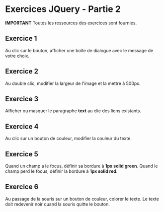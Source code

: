 # Exercices JQuery - Partie 2

**IMPORTANT**
Toutes les ressources des exercices sont fournies.

## Exercice 1
Au clic sur le bouton, afficher une boîte de dialogue avec le message de votre choix.

## Exercice 2
Au double clic, modifier la largeur de l'image et la mettre à 500px.

## Exercice 3
Afficher ou masquer le paragraphe **text** au clic des liens existants.

## Exercice 4
Au clic sur un bouton de couleur, modifier la couleur du texte.

## Exercice 5
Quand un champ a le focus, définir sa bordure à **1px solid green**. Quand le champ perd le focus, définir la bordure à **1px solid red**.

## Exercice 6
Au passage de la souris sur un bouton de couleur, colorer le texte. Le texte doit redevenir noir quand la souris quitte le bouton.
